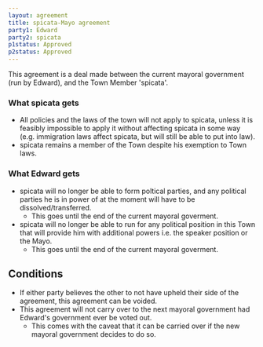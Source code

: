```yaml
---
layout: agreement
title: spicata-Mayo agreement
party1: Edward
party2: spicata
p1status: Approved
p2status: Approved
---
```


This agreement is a deal made between the current mayoral government (run by Edward), and the Town Member 'spicata'.

### What spicata gets

- All policies and the laws of the town will not apply to spicata, unless it is feasibly impossible to apply it without affecting spicata in some way (e.g. immigration laws affect spicata, but will still be able to put into law).
- spicata remains a member of the Town despite his exemption to Town laws.

### What Edward gets

- spicata will no longer be able to form poltical parties, and any political parties he is in power of at the moment will have to be dissolved/transferred.
    - This goes until the end of the current mayoral goverment.
- spicata will no longer be able to run for any political position in this Town that will provide him with additional powers i.e. the speaker position or the Mayo.
    - This goes until the end of the current mayoral goverment.

## Conditions

- If either party believes the other to not have upheld their side of the agreement, this agreement can be voided.
- This agreement will not carry over to the next mayoral government had Edward's government ever be voted out.
    - This comes with the caveat that it can be carried over if the new mayoral government decides to do so.